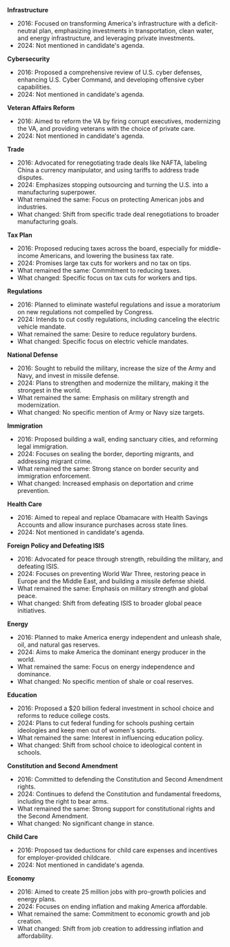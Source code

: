 **Infrastructure**
- 2016: Focused on transforming America's infrastructure with a deficit-neutral plan, emphasizing investments in transportation, clean water, and energy infrastructure, and leveraging private investments.
- 2024: Not mentioned in candidate's agenda.

**Cybersecurity**
- 2016: Proposed a comprehensive review of U.S. cyber defenses, enhancing U.S. Cyber Command, and developing offensive cyber capabilities.
- 2024: Not mentioned in candidate's agenda.

**Veteran Affairs Reform**
- 2016: Aimed to reform the VA by firing corrupt executives, modernizing the VA, and providing veterans with the choice of private care.
- 2024: Not mentioned in candidate's agenda.

**Trade**
- 2016: Advocated for renegotiating trade deals like NAFTA, labeling China a currency manipulator, and using tariffs to address trade disputes.
- 2024: Emphasizes stopping outsourcing and turning the U.S. into a manufacturing superpower.
- What remained the same: Focus on protecting American jobs and industries.
- What changed: Shift from specific trade deal renegotiations to broader manufacturing goals.

**Tax Plan**
- 2016: Proposed reducing taxes across the board, especially for middle-income Americans, and lowering the business tax rate.
- 2024: Promises large tax cuts for workers and no tax on tips.
- What remained the same: Commitment to reducing taxes.
- What changed: Specific focus on tax cuts for workers and tips.

**Regulations**
- 2016: Planned to eliminate wasteful regulations and issue a moratorium on new regulations not compelled by Congress.
- 2024: Intends to cut costly regulations, including canceling the electric vehicle mandate.
- What remained the same: Desire to reduce regulatory burdens.
- What changed: Specific focus on electric vehicle mandates.

**National Defense**
- 2016: Sought to rebuild the military, increase the size of the Army and Navy, and invest in missile defense.
- 2024: Plans to strengthen and modernize the military, making it the strongest in the world.
- What remained the same: Emphasis on military strength and modernization.
- What changed: No specific mention of Army or Navy size targets.

**Immigration**
- 2016: Proposed building a wall, ending sanctuary cities, and reforming legal immigration.
- 2024: Focuses on sealing the border, deporting migrants, and addressing migrant crime.
- What remained the same: Strong stance on border security and immigration enforcement.
- What changed: Increased emphasis on deportation and crime prevention.

**Health Care**
- 2016: Aimed to repeal and replace Obamacare with Health Savings Accounts and allow insurance purchases across state lines.
- 2024: Not mentioned in candidate's agenda.

**Foreign Policy and Defeating ISIS**
- 2016: Advocated for peace through strength, rebuilding the military, and defeating ISIS.
- 2024: Focuses on preventing World War Three, restoring peace in Europe and the Middle East, and building a missile defense shield.
- What remained the same: Emphasis on military strength and global peace.
- What changed: Shift from defeating ISIS to broader global peace initiatives.

**Energy**
- 2016: Planned to make America energy independent and unleash shale, oil, and natural gas reserves.
- 2024: Aims to make America the dominant energy producer in the world.
- What remained the same: Focus on energy independence and dominance.
- What changed: No specific mention of shale or coal reserves.

**Education**
- 2016: Proposed a $20 billion federal investment in school choice and reforms to reduce college costs.
- 2024: Plans to cut federal funding for schools pushing certain ideologies and keep men out of women's sports.
- What remained the same: Interest in influencing education policy.
- What changed: Shift from school choice to ideological content in schools.

**Constitution and Second Amendment**
- 2016: Committed to defending the Constitution and Second Amendment rights.
- 2024: Continues to defend the Constitution and fundamental freedoms, including the right to bear arms.
- What remained the same: Strong support for constitutional rights and the Second Amendment.
- What changed: No significant change in stance.

**Child Care**
- 2016: Proposed tax deductions for child care expenses and incentives for employer-provided childcare.
- 2024: Not mentioned in candidate's agenda.

**Economy**
- 2016: Aimed to create 25 million jobs with pro-growth policies and energy plans.
- 2024: Focuses on ending inflation and making America affordable.
- What remained the same: Commitment to economic growth and job creation.
- What changed: Shift from job creation to addressing inflation and affordability.
